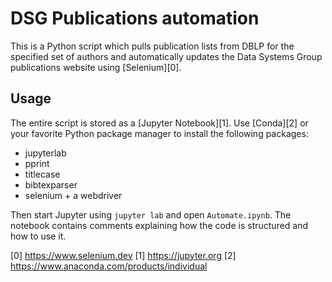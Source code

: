 # DSG Publications automation

This is a Python script which pulls publication lists from DBLP for the specified set of authors and automatically updates the Data Systems Group publications website using [Selenium][0].

## Usage

The entire script is stored as a [Jupyter Notebook][1]. Use [Conda][2] or your favorite Python package manager to install the following packages:

* jupyterlab
* pprint
* titlecase
* bibtexparser
* selenium + a webdriver

Then start Jupyter using `jupyter lab` and open `Automate.ipynb`. The notebook contains comments explaining how the code is structured and how to use it.

[0] https://www.selenium.dev
[1] https://jupyter.org
[2] https://www.anaconda.com/products/individual
